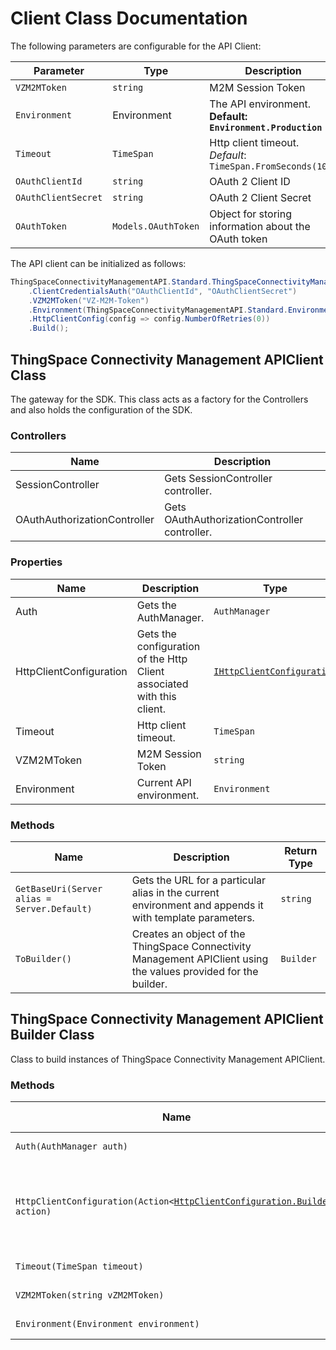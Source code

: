 
# Client Class Documentation

The following parameters are configurable for the API Client:

| Parameter | Type | Description |
|  --- | --- | --- |
| `VZM2MToken` | `string` | M2M Session Token |
| `Environment` | Environment | The API environment. <br> **Default: `Environment.Production`** |
| `Timeout` | `TimeSpan` | Http client timeout.<br>*Default*: `TimeSpan.FromSeconds(100)` |
| `OAuthClientId` | `string` | OAuth 2 Client ID |
| `OAuthClientSecret` | `string` | OAuth 2 Client Secret |
| `OAuthToken` | `Models.OAuthToken` | Object for storing information about the OAuth token |

The API client can be initialized as follows:

```csharp
ThingSpaceConnectivityManagementAPI.Standard.ThingSpaceConnectivityManagementAPIClient client = new ThingSpaceConnectivityManagementAPI.Standard.ThingSpaceConnectivityManagementAPIClient.Builder()
    .ClientCredentialsAuth("OAuthClientId", "OAuthClientSecret")
    .VZM2MToken("VZ-M2M-Token")
    .Environment(ThingSpaceConnectivityManagementAPI.Standard.Environment.Production)
    .HttpClientConfig(config => config.NumberOfRetries(0))
    .Build();
```

## ThingSpace Connectivity Management APIClient Class

The gateway for the SDK. This class acts as a factory for the Controllers and also holds the configuration of the SDK.

### Controllers

| Name | Description |
|  --- | --- |
| SessionController | Gets SessionController controller. |
| OAuthAuthorizationController | Gets OAuthAuthorizationController controller. |

### Properties

| Name | Description | Type |
|  --- | --- | --- |
| Auth | Gets the AuthManager. | `AuthManager` |
| HttpClientConfiguration | Gets the configuration of the Http Client associated with this client. | [`IHttpClientConfiguration`](http-client-configuration.md) |
| Timeout | Http client timeout. | `TimeSpan` |
| VZM2MToken | M2M Session Token | `string` |
| Environment | Current API environment. | `Environment` |

### Methods

| Name | Description | Return Type |
|  --- | --- | --- |
| `GetBaseUri(Server alias = Server.Default)` | Gets the URL for a particular alias in the current environment and appends it with template parameters. | `string` |
| `ToBuilder()` | Creates an object of the ThingSpace Connectivity Management APIClient using the values provided for the builder. | `Builder` |

## ThingSpace Connectivity Management APIClient Builder Class

Class to build instances of ThingSpace Connectivity Management APIClient.

### Methods

| Name | Description | Return Type |
|  --- | --- | --- |
| `Auth(AuthManager auth)` | Gets the AuthManager. | `Builder` |
| `HttpClientConfiguration(Action<`[`HttpClientConfiguration.Builder`](http-client-configuration-builder.md)`> action)` | Gets the configuration of the Http Client associated with this client. | `Builder` |
| `Timeout(TimeSpan timeout)` | Http client timeout. | `Builder` |
| `VZM2MToken(string vZM2MToken)` | M2M Session Token | `Builder` |
| `Environment(Environment environment)` | Current API environment. | `Builder` |

